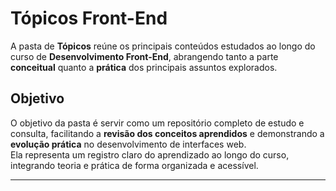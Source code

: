 # **Tópicos Front-End**

A pasta de **Tópicos** reúne os principais conteúdos estudados ao longo do curso de **Desenvolvimento Front-End**, abrangendo tanto a parte **conceitual** quanto a **prática** dos principais assuntos explorados.


## **Objetivo**

O objetivo da pasta é servir como um repositório completo de estudo e consulta, facilitando a **revisão dos conceitos aprendidos** e demonstrando a **evolução prática** no desenvolvimento de interfaces web.  
Ela representa um registro claro do aprendizado ao longo do curso, integrando teoria e prática de forma organizada e acessível.

---